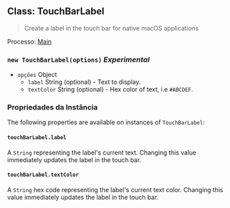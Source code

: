 ## Class: TouchBarLabel

> Create a label in the touch bar for native macOS applications

Processo: [Main](../tutorial/quick-start.md#main-process)

### `new TouchBarLabel(options)` *Experimental*

* `opções` Object 
  * `label` String (optional) - Text to display.
  * `textColor` String (optional) - Hex color of text, i.e `#ABCDEF`.

### Propriedades da Instância

The following properties are available on instances of `TouchBarLabel`:

#### `touchBarLabel.label`

A `String` representing the label's current text. Changing this value immediately updates the label in the touch bar.

#### `touchBarLabel.textColor`

A `String` hex code representing the label's current text color. Changing this value immediately updates the label in the touch bar.
